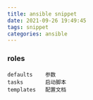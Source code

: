 ```yaml
---
title: ansible snippet
date: 2021-09-26 19:49:45
tags: snippet
categories: ansible
---
```


### roles

```
defaults	参数
tasks		启动脚本
templates	配置文档
```

